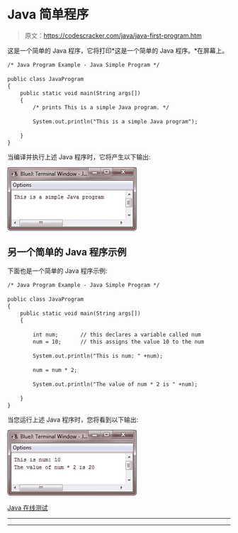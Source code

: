 # Java 简单程序

> 原文：<https://codescracker.com/java/java-first-program.htm>

这是一个简单的 Java 程序，它将打印*这是一个简单的 Java 程序。*在屏幕上。

```
/* Java Program Example - Java Simple Program */

public class JavaProgram
{
    public static void main(String args[])
    {
        /* prints This is a simple Java program. */

        System.out.println("This is a simple Java program");

    }
}
```

当编译并执行上述 Java 程序时，它将产生以下输出:

![Java simple program](img/37170a498ad19ea9acf1ddf354c9a8ae.png)

## 另一个简单的 Java 程序示例

下面也是一个简单的 Java 程序示例:

```
/* Java Program Example - Java Simple Program */

public class JavaProgram
{
    public static void main(String args[])
    {

        int num;       // this declares a variable called num
        num = 10;      // this assigns the value 10 to the num

        System.out.println("This is num: " +num);

        num = num * 2;

        System.out.println("The value of num * 2 is " +num);

    }
}
```

当您运行上述 Java 程序时，您将看到以下输出:

![java simple program example](img/8bc6c325ccd307a79231bb128a3c6f1d.png)

[Java 在线测试](/exam/showtest.php?subid=1)

* * *

* * *